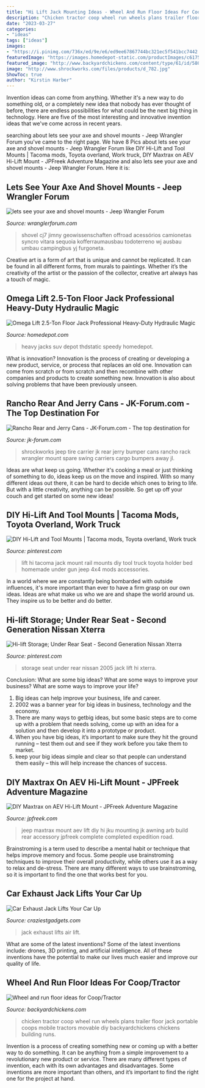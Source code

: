 ```yaml
---
title: "Hi Lift Jack Mounting Ideas - Wheel And Run Floor Ideas For Coop/tractor"
description: "Chicken tractor coop wheel run wheels plans trailer floor jack portable coops mobile tractors movable diy backyardchickens chickens building runs"
date: "2023-03-27"
categories:
- "ideas"
tags: ["ideas"]
images:
- "https://i.pinimg.com/736x/ed/9e/e6/ed9ee67867744bc321ec5f541bcc7442.jpg"
featuredImage: "https://images.homedepot-static.com/productImages/c617514b-13b1-48ad-8d99-2cdb8442c09b/svn/omega-lift-floor-jacks-gq025l-64_300.jpg"
featured_image: "http://www.backyardchickens.com/content/type/61/id/5808628/width/350/height/700/flags/LL"
image: "http://www.shrockworks.com/files/products/d_782.jpg"
ShowToc: true
author: "Kirstin Harber"
---
```



Invention ideas can come from anything. Whether it's a new way to do something old, or a completely new idea that nobody has ever thought of before, there are endless possibilities for what could be the next big thing in technology. Here are five of the most interesting and innovative invention ideas that we've come across in recent years.

	

		
searching about lets see your axe and shovel mounts - Jeep Wrangler Forum you've came to the right page. We have 8 Pics about lets see your axe and shovel mounts - Jeep Wrangler Forum like DIY Hi-Lift and Tool Mounts | Tacoma mods, Toyota overland, Work truck, DIY Maxtrax on AEV Hi-Lift Mount - JPFreek Adventure Magazine and also lets see your axe and shovel mounts - Jeep Wrangler Forum. Here it is:
		
    
## Lets See Your Axe And Shovel Mounts - Jeep Wrangler Forum

<img loading=lazy src="https://www.wranglerforum.com/attachment.php?attachmentid=1760689&amp;stc=1&amp;thumb=1&amp;d=1419834417" onerror="this.onerror=null;this.src='https://tse2.mm.bing.net/th?id=OIP.wB5wIuc-_XAtyz5TFH2r1wHaFj&amp;pid=15.1';" alt="lets see your axe and shovel mounts - Jeep Wrangler Forum">

_Source: wranglerforum.com_

>shovel cj7 jimny geowissenschaften offroad acessórios camionetas syncro vitara sequoia kofferraumausbau todoterreno wj ausbau umbau campingbus yj furgoneta. 

	

Creative art is a form of art that is unique and cannot be replicated. It can be found in all different forms, from murals to paintings. Whether it’s the creativity of the artist or the passion of the collector, creative art always has a touch of magic.

    
## Omega Lift 2.5-Ton Floor Jack Professional Heavy-Duty Hydraulic Magic

<img loading=lazy src="https://images.homedepot-static.com/productImages/c617514b-13b1-48ad-8d99-2cdb8442c09b/svn/omega-lift-floor-jacks-gq025l-64_300.jpg" onerror="this.onerror=null;this.src='https://tse3.mm.bing.net/th?id=OIP.XfdXk6YyA_0agi6hUA5gcAAAAA&amp;pid=15.1';" alt="Omega Lift 2.5-Ton Floor Jack Professional Heavy-Duty Hydraulic Magic">

_Source: homedepot.com_

>heavy jacks suv depot thdstatic speedy homedepot. 

	

What is innovation?
Innovation is the process of creating or developing a new product, service, or process that replaces an old one. Innovation can come from scratch or from scratch and then recombine with other companies and products to create something new. Innovation is also about solving problems that have been previously unseen.

    
## Rancho Rear And Jerry Cans - JK-Forum.com - The Top Destination For

<img loading=lazy src="http://www.shrockworks.com/files/products/d_782.jpg" onerror="this.onerror=null;this.src='https://tse2.mm.bing.net/th?id=OIP.1mIaF2pcvE1SC-5ImYiEaAHaFj&amp;pid=15.1';" alt="Rancho Rear and Jerry Cans - JK-Forum.com - The top destination for">

_Source: jk-forum.com_

>shrockworks jeep tire carrier jk rear jerry bumper cans rancho rack wrangler mount spare swing carriers cargo bumpers away jl. 

	

Ideas are what keep us going. Whether it's cooking a meal or just thinking of something to do, ideas keep us on the move and inspired. With so many different ideas out there, it can be hard to decide which ones to bring to life. But with a little creativity, anything can be possible. So get up off your couch and get started on some new ideas!

    
## DIY Hi-Lift And Tool Mounts | Tacoma Mods, Toyota Overland, Work Truck

<img loading=lazy src="https://i.pinimg.com/originals/6d/67/ef/6d67ef6d929bf493150c0f47ce6fb092.jpg" onerror="this.onerror=null;this.src='https://tse2.mm.bing.net/th?id=OIP.LLG0WVyPpfczKT3e9zj0LgHaFj&amp;pid=15.1';" alt="DIY Hi-Lift and Tool Mounts | Tacoma mods, Toyota overland, Work truck">

_Source: pinterest.com_

>lift hi tacoma jack mount rail mounts diy tool truck toyota holder bed homemade under gun jeep 4x4 mods accessories. 

	

In a world where we are constantly being bombarded with outside influences, it's more important than ever to have a firm grasp on our own ideas. Ideas are what make us who we are and shape the world around us. They inspire us to be better and do better.

    
## Hi-lift Storage; Under Rear Seat - Second Generation Nissan Xterra

<img loading=lazy src="https://i.pinimg.com/736x/ed/9e/e6/ed9ee67867744bc321ec5f541bcc7442.jpg" onerror="this.onerror=null;this.src='https://tse2.mm.bing.net/th?id=OIP.JeaY6xsufCv8TG9TvOLCfAHaFj&amp;pid=15.1';" alt="Hi-lift Storage; Under Rear Seat - Second Generation Nissan Xterra">

_Source: pinterest.com_

>storage seat under rear nissan 2005 jack lift hi xterra. 

	

Conclusion: What are some big ideas? What are some ways to improve your business? What are some ways to improve your life?
1. Big ideas can help improve your business, life and career.
2. 2002 was a banner year for big ideas in business, technology and the economy.
3. There are many ways to getbig ideas, but some basic steps are to come up with a problem that needs solving, come up with an idea for a solution and then develop it into a prototype or product.
4. When you have big ideas, it’s important to make sure they hit the ground running – test them out and see if they work before you take them to market.
5. keep your big ideas simple and clear so that people can understand them easily – this will help increase the chances of success.

    
## DIY Maxtrax On AEV Hi-Lift Mount - JPFreek Adventure Magazine

<img loading=lazy src="http://jpfreek.com/wp-content/uploads/2016/10/maxtrax-aev-mount-rear.jpg" onerror="this.onerror=null;this.src='https://tse4.mm.bing.net/th?id=OIP.3UxD8tp5hzHVVH6BSZUEtAHaE8&amp;pid=15.1';" alt="DIY Maxtrax on AEV Hi-Lift Mount - JPFreek Adventure Magazine">

_Source: jpfreek.com_

>jeep maxtrax mount aev lift diy hi jku mounting jk awning arb build rear accessory jpfreek complete completed expedition road. 

	

Brainstroming is a term used to describe a mental habit or technique that helps improve memory and focus. Some people use brainstroming techniques to improve their overall productivity, while others use it as a way to relax and de-stress. There are many different ways to use brainstroming, so it is important to find the one that works best for you.

    
## Car Exhaust Jack Lifts Your Car Up

<img loading=lazy src="http://craziestgadgets.com/wp-content/uploads/2008/04/exhaust-jack.jpg" onerror="this.onerror=null;this.src='https://tse1.mm.bing.net/th?id=OIP.oCNaTvdlc-y79m5kITRF3QAAAA&amp;pid=15.1';" alt="Car Exhaust Jack Lifts Your Car Up">

_Source: craziestgadgets.com_

>jack exhaust lifts air lift. 

	

What are some of the latest inventions?
Some of the latest inventions include: drones, 3D printing, and artificial intelligence. All of these inventions have the potential to make our lives much easier and improve our quality of life.

    
## Wheel And Run Floor Ideas For Coop/Tractor

<img loading=lazy src="http://www.backyardchickens.com/content/type/61/id/5808628/width/350/height/700/flags/LL" onerror="this.onerror=null;this.src='https://tse3.mm.bing.net/th?id=OIP.ZK5b7hqrBs3xg7XELIEtngHaJ4&amp;pid=15.1';" alt="Wheel and run floor ideas for Coop/Tractor">

_Source: backyardchickens.com_

>chicken tractor coop wheel run wheels plans trailer floor jack portable coops mobile tractors movable diy backyardchickens chickens building runs. 

	

Invention is a process of creating something new or coming up with a better way to do something. It can be anything from a simple improvement to a revolutionary new product or service. There are many different types of invention, each with its own advantages and disadvantages. Some inventions are more important than others, and it’s important to find the right one for the project at hand.

